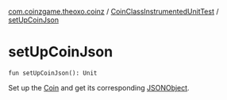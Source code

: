[com.coinzgame.theoxo.coinz](../index.md) / [CoinClassInstrumentedUnitTest](index.md) / [setUpCoinJson](.)

# setUpCoinJson

`fun setUpCoinJson(): Unit`

Set up the [Coin](../-coin/index.md) and get its corresponding [JSONObject](#).

